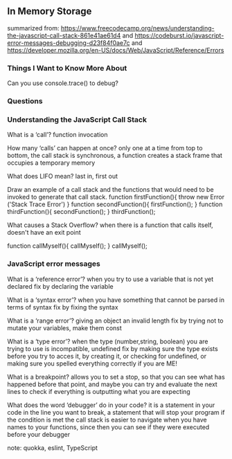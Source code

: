 ## In Memory Storage
summarized from: https://www.freecodecamp.org/news/understanding-the-javascript-call-stack-861e41ae61d4 and https://codeburst.io/javascript-error-messages-debugging-d23f84f0ae7c and https://developer.mozilla.org/en-US/docs/Web/JavaScript/Reference/Errors


### Things I Want to Know More About
Can you use console.trace() to debug?

### Questions

### Understanding the JavaScript Call Stack
What is a ‘call’?
function invocation


How many ‘calls’ can happen at once?
only one at a time from top to bottom, the call stack is synchronous, a function creates a stack frame that occupies a temporary memory


What does LIFO mean?
last in, first out


Draw an example of a call stack and the functions that would need to be invoked to generate that call stack.
function firstFunction(){
  throw new Error ('Stack Trace Error')
}
function secondFunction(){
  firstFunction();
}
function thirdFunction(){
  secondFunction(); 
}
thirdFunction(); 

What causes a Stack Overflow?
when there is a function that calls itself, doesn't have an exit point

function callMyself(){
  callMyself();
}
callMyself(); 

### JavaScript error messages

What is a ‘reference error’?
when you try to use a variable that is not yet declared
fix by declaring the variable

What is a ‘syntax error’?
when you have something that cannot be parsed in terms of syntax
fix by fixing the syntax

What is a ‘range error’?
giving an object an invalid length
fix by trying not to mutate your variables, make them const

What is a ‘type error’?
when the type (number,string, boolean) you are trying to use is incompatible, undefined
fix by making sure the type exists before you try to acces it, by creating it, or checking for undefined, or making sure you spelled everything correctly if you are ME! 

What is a breakpoint?
allows you to set a stop, so that you can see what has happened before that point, and maybe you can try and evaluate the next lines to check if everything is outputting what you are expecting

What does the word ‘debugger’ do in your code?
it is a statement in your code in the line you want to break, a statement that will stop your program if the condition is met
the call stack is easier to navigate when you have names to your functions, since then you can see if they were executed before your debugger

note: quokka, eslint, TypeScript